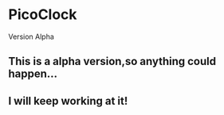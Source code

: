 # PicoClock
Version Alpha

## This is a alpha version,so anything could happen...
## I will keep working at it!
